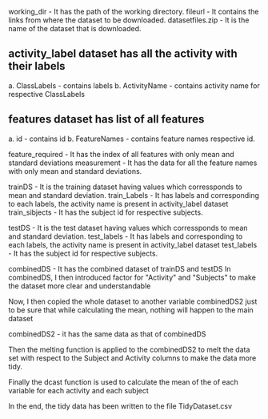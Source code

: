working_dir - It has the path of the working directory.
fileurl - It contains the links from where the dataset to be downloaded.
datasetfiles.zip - It is the name of the dataset that is downloaded.

## activity_label dataset has all the activity with their labels
a. ClassLabels - contains labels 
b. ActivityName - contains activity name for respective ClassLabels

## features dataset has list of all features
a. id - contains id
b. FeatureNames - contains feature names respective id.

feature_required - It has the index of all features with only mean and standard deviations
measurement - It has the data for all the feature names with only mean and standard deviations.

trainDS - It is the training dataset having values which corressponds to mean and standard deviation.
train_Labels - It has labels and corresponding to each labels, the activity name is present in activity_label dataset
train_sibjects - It has the subject id for respective subjects.

testDS - It is the test dataset having values which corressponds to mean and standard deviation.
test_labels - It has labels and corresponding to each labels, the activity name is present in activity_label dataset
test_labels - It has the subject id for respective subjects.

combinedDS - It has the combined dataset of trainDS and testDS
In combinedDS, I then introduced factor for "Activity" and "Subjects" to make the dataset more clear and understandable

Now, I then copied the whole dataset to another variable combinedDS2 just to be sure that while calculating the mean, nothing will happen to the main dataset

combinedDS2 - it has the same data as that of combinedDS

Then the melting function is applied to the combinedDS2 to melt the data set with respect to the Subject and Activity columns to make the data more tidy.

Finally the dcast function is used to calculate the mean of the of each variable for each activity and each subject

In the end, the tidy data has been written to the file TidyDataset.csv 
